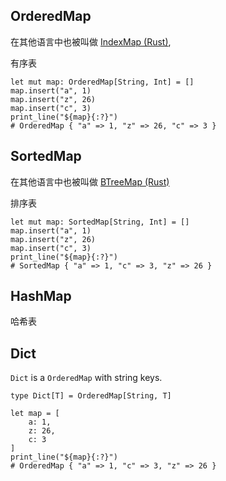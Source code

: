 



## OrderedMap

在其他语言中也被叫做 [IndexMap (Rust)](https://hackage.haskell.org/package/ordered-containers),

有序表

```valkyrie
let mut map: OrderedMap[String, Int] = []
map.insert("a", 1)
map.insert("z", 26)
map.insert("c", 3)
print_line("${map}{:?}")
# OrderedMap { "a" => 1, "z" => 26, "c" => 3 }
```


## SortedMap

在其他语言中也被叫做 [BTreeMap (Rust)](https://hackage.haskell.org/package/ordered-containers)

排序表

```valkyrie
let mut map: SortedMap[String, Int] = []
map.insert("a", 1)
map.insert("z", 26)
map.insert("c", 3)
print_line("${map}{:?}")
# SortedMap { "a" => 1, "c" => 3, "z" => 26 }
```

## HashMap

哈希表

## Dict

`Dict` is a `OrderedMap` with string keys.

```valkyrie
type Dict[T] = OrderedMap[String, T]
```


```valkyrie
let map = [
    a: 1,
    z: 26,
    c: 3
]
print_line("${map}{:?}")
# OrderedMap { "a" => 1, "c" => 3, "z" => 26 }
```
